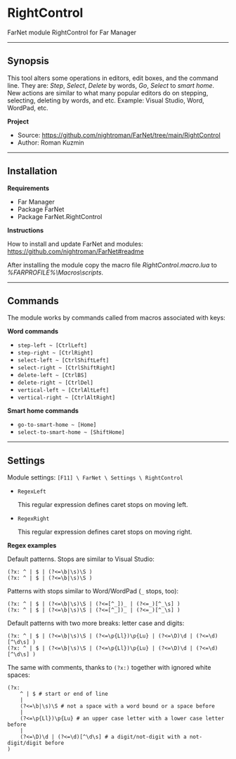 # RightControl

FarNet module RightControl for Far Manager

*********************************************************************
## Synopsis

This tool alters some operations in editors, edit boxes, and the command line.
They are: *Step*, *Select*, *Delete* by words, *Go*, *Select* to *smart home*.
New actions are similar to what many popular editors do on stepping, selecting,
deleting by words, and etc. Example: Visual Studio, Word, WordPad, etc.

**Project**

 * Source: <https://github.com/nightroman/FarNet/tree/main/RightControl>
 * Author: Roman Kuzmin

*********************************************************************
## Installation

**Requirements**

 * Far Manager
 * Package FarNet
 * Package FarNet.RightControl

**Instructions**

How to install and update FarNet and modules:\
<https://github.com/nightroman/FarNet#readme>

After installing the module copy the macro file
*RightControl.macro.lua* to *%FARPROFILE%\Macros\scripts*.

*********************************************************************
## Commands

The module works by commands called from macros associated with keys:

**Word commands**

- `step-left ~ [CtrlLeft]`
- `step-right ~ [CtrlRight]`
- `select-left ~ [CtrlShiftLeft]`
- `select-right ~ [CtrlShiftRight]`
- `delete-left ~ [CtrlBS]`
- `delete-right ~ [CtrlDel]`
- `vertical-left ~ [CtrlAltLeft]`
- `vertical-right ~ [CtrlAltRight]`

**Smart home commands**

- `go-to-smart-home ~ [Home]`
- `select-to-smart-home ~ [ShiftHome]`

*********************************************************************
## Settings

Module settings: `[F11] \ FarNet \ Settings \ RightControl`

- `RegexLeft`

    This regular expression defines caret stops on moving left.

- `RegexRight`

    This regular expression defines caret stops on moving right.

**Regex examples**

Default patterns. Stops are similar to Visual Studio:

    (?x: ^ | $ | (?<=\b|\s)\S )
    (?x: ^ | $ | (?<=\b|\s)\S )

Patterns with stops similar to Word/WordPad (`_` stops, too):

    (?x: ^ | $ | (?<=\b|\s)\S | (?<=[^_])_ | (?<=_)[^_\s] )
    (?x: ^ | $ | (?<=\b|\s)\S | (?<=[^_])_ | (?<=_)[^_\s] )

Default patterns with two more breaks: letter case and digits:

    (?x: ^ | $ | (?<=\b|\s)\S | (?<=\p{Ll})\p{Lu} | (?<=\D)\d | (?<=\d)[^\d\s] )
    (?x: ^ | $ | (?<=\b|\s)\S | (?<=\p{Ll})\p{Lu} | (?<=\D)\d | (?<=\d)[^\d\s] )


The same with comments, thanks to `(?x:)` together with ignored white spaces:

    (?x:
        ^ | $ # start or end of line
        |
        (?<=\b|\s)\S # not a space with a word bound or a space before
        |
        (?<=\p{Ll})\p{Lu} # an upper case letter with a lower case letter before
        |
        (?<=\D)\d | (?<=\d)[^\d\s] # a digit/not-digit with a not-digit/digit before
    )

